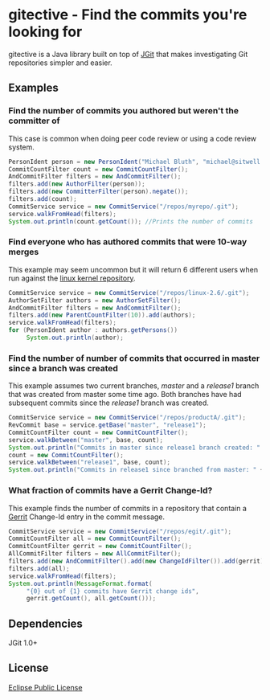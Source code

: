 # gitective - Find the commits you're looking for

gitective is a Java library built on top of [JGit](http://www.eclipse.org/jgit) that makes investigating Git repositories simpler and easier.

## Examples

### Find the number of commits you authored but weren't the committer of
This case is common when doing peer code review or using a code review system.

```java
PersonIdent person = new PersonIdent("Michael Bluth", "michael@sitwell.com");
CommitCountFilter count = new CommitCountFilter();
AndCommitFilter filters = new AndCommitFilter();
filters.add(new AuthorFilter(person));
filters.add(new CommitterFilter(person).negate());
filters.add(count);
CommitService service = new CommitService("/repos/myrepo/.git"); 
service.walkFromHead(filters);
System.out.println(count.getCount()); //Prints the number of commits
```

### Find everyone who has authored commits that were 10-way merges
This example may seem uncommon but it will return 6 different users when run against the [linux kernel repository](http://git.kernel.org/?p=linux/kernel/git/torvalds/linux-2.6.git;a=summary).

```java
CommitService service = new CommitService("/repos/linux-2.6/.git"); 
AuthorSetFilter authors = new AuthorSetFilter();
AndCommitFilter filters = new AndCommitFilter();
filters.add(new ParentCountFilter(10)).add(authors);
service.walkFromHead(filters);
for (PersonIdent author : authors.getPersons())
     System.out.println(author);
```

### Find the number of number of commits that occurred in master since a branch was created
This example assumes two current branches,  _master_ and a  _release1_ branch that was created from master some time ago. Both branches have had subsequent commits since the _release1_ branch was created.

```java
CommitService service = new CommitService("/repos/productA/.git");
RevCommit base = service.getBase("master", "release1");
CommitCountFilter count = new CommitCountFilter();
service.walkBetween("master", base, count);
System.out.println("Commits in master since release1 branch created: " + count.getCount());
count = new CommitCountFilter();
service.walkBetween("release1", base, count);
System.out.println("Commits in release1 since branched from master: " + count.getCount());
```

### What fraction of commits have a Gerrit Change-Id?
This example finds the number of commits in a repository that contain a [Gerrit](http://code.google.com/p/gerrit/) Change-Id entry in the commit message.

```java
CommitService service = new CommitService("/repos/egit/.git");
CommitCountFilter all = new CommitCountFilter();
CommitCountFilter gerrit = new CommitCountFilter();
AllCommitFilter filters = new AllCommitFilter();
filters.add(new AndCommitFilter().add(new ChangeIdFilter()).add(gerrit));
filters.add(all);
service.walkFromHead(filters);
System.out.println(MessageFormat.format(
     "{0} out of {1} commits have Gerrit change ids",
     gerrit.getCount(),	all.getCount()));
```

## Dependencies

JGit 1.0+

## License

[Eclipse Public License](http://www.eclipse.org/legal/epl-v10.html)